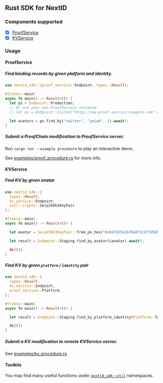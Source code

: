 ## Rust SDK for NextID

### Components supported

- [x] [ProofService](https://docs.next.id/proof-service/ps-intro)
- [x] [KVService](https://docs.next.id/kv-service/kv-intro)

### Usage

#### ProofService

##### Find binding records by given platform and identity.

```rust
use nextid_sdk::{proof_service::Endpoint, types::Result};

#[tokio::main]
async fn main() -> Result<()> {
  let ps = Endpoint::Production;
  // Or use your own ProofService instance:
  // let ps = Endpoint::Custom("https://my-proof-service.example.com".to_string());

  let avatars = ps.find_by("twitter", "yeiwb", 1).await?;
}
```

##### Submit a ProofChain modification to ProofService server.

Run `cargo run --example procedure` to play an interactive demo.

See [examples/proof_procedure.rs](./examples/proof_procedure.rs) for more info.

#### KVService

##### Find KV by given avatar

```rust
use nextid_sdk::{
  types::Result,
  kv_service::Endpoint,
  util::crypto::Secp256k1KeyPair
};

#[tokio::main]
async fn main() -> Result<()> {

  let avatar = Secp256k1KeyPair::from_pk_hex("0x047e55e1b78e873c6f7d585064b41cd2735000bacc0092fe947c11ab7742ed351fef59c4f5d558d14a031bb09e44877f9e61f89993f895eb8fa6cfaafe74f6f55c");

  let result = Endpoint::Staging.find_by_avatar(&avatar).await?;

  Ok(())
}
```

##### Find KV by given `platform` / `identity` pair

```rust
use nextid_sdk::{
  types::Result,
  kv_service::Endpoint,
  proof_service::Platform,
};

#[tokio::main]
async fn main() -> Result<()> {

  let result = Endpoint::Staging.find_by_platform_identity(Platform::Twitter, "yeiwb").await?;

  Ok(())
}
```

##### Submit a KV modification to remote KVService server.

See [examples/kv_procedure.rs](./examples/kv_procedure.rs)

#### Toolkits

You may find many useful functions under [`nextid_sdk::util`](./src/util/mod.rs) namespaces.
